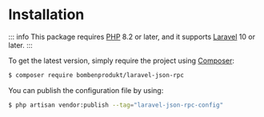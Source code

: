 # Installation

::: info
This package requires [PHP](https://www.php.net/) 8.2 or later, and it supports [Laravel](https://laravel.com/) 10 or later.
:::

To get the latest version, simply require the project using [Composer](https://getcomposer.org/):

```bash
$ composer require bombenprodukt/laravel-json-rpc
```

You can publish the configuration file by using:

```bash
$ php artisan vendor:publish --tag="laravel-json-rpc-config"
```
